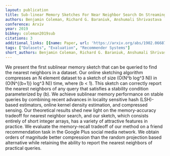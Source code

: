 ```yaml
---
layout: publication
title: Sub-linear Memory Sketches For Near Neighbor Search On Streaming Data
authors: Benjamin Coleman, Richard G. Baraniuk, Anshumali Shrivastava
conference: Arxiv
year: 2019
bibkey: coleman2019sub
citations: 3
additional_links: [{name: Paper, url: 'https://arxiv.org/abs/1902.06687'}]
tags: ["Datasets", "Evaluation", "Recommender Systems"]
short_authors: Benjamin Coleman, Richard G. Baraniuk, Anshumali Shrivastava
---
```

We present the first sublinear memory sketch that can be queried to find the
nearest neighbors in a dataset. Our online sketching algorithm compresses an N
element dataset to a sketch of size \(O(N^b log^3 N)\) in \(O(N^\{(b+1)\} log^3
N)\) time, where \(b < 1\). This sketch can correctly report the nearest neighbors
of any query that satisfies a stability condition parameterized by \(b\). We
achieve sublinear memory performance on stable queries by combining recent
advances in locality sensitive hash (LSH)-based estimators, online kernel
density estimation, and compressed sensing. Our theoretical results shed new
light on the memory-accuracy tradeoff for nearest neighbor search, and our
sketch, which consists entirely of short integer arrays, has a variety of
attractive features in practice. We evaluate the memory-recall tradeoff of our
method on a friend recommendation task in the Google Plus social media network.
We obtain orders of magnitude better compression than the random projection
based alternative while retaining the ability to report the nearest neighbors
of practical queries.